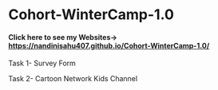 # Cohort-WinterCamp-1.0
#### Click here to see my Websites-> https://nandinisahu407.github.io/Cohort-WinterCamp-1.0/

Task 1- Survey Form

Task 2- Cartoon Network Kids Channel
